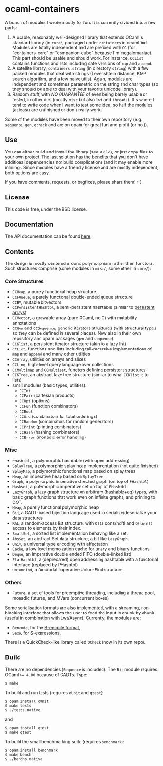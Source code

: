 ocaml-containers
================

A bunch of modules I wrote mostly for fun. It is currently divided into
a few parts:

1. A usable, reasonably well-designed library that extends OCaml's standard
    library (in `core/`, packaged under `containers` in ocamlfind. Modules
    are totally independent and are prefixed with `CC` (for "containers-core"
    or "companion-cube" because I'm megalomaniac). This part should be
    usable and should work. For instance, `CCList` contains functions and
    lists including safe versions of `map` and `append`.
2. A satellite library, `containers.string` (in directory `string`) with
    a few packed modules that deal with strings (Levenshtein distance,
    KMP search algorithm, and a few naive utils). Again, modules are independent
    and sometimes parametric on the string and char types (so they should
    be able to deal with your favorite unicode library).
3. Random stuff, with *NO* *GUARANTEE* of even being barely usable or tested,
    in other dirs (mostly `misc` but also `lwt` and `threads`). It's where I
    tend to write code when I want to test some idea, so half the modules (at
    least) are unfinished or don't really work.

Some of the modules have been moved to their own repository (e.g. `sequence`,
`gen`, `qcheck` and are on opam for great fun and profit (or not)).

## Use

You can either build and install the library (see `Build`), or just copy
files to your own project. The last solution has the benefits that you
don't have additional dependencies nor build complications (and it may enable
more inlining). Since modules have a friendly license and are mostly
independent, both options are easy.

If you have comments, requests, or bugfixes, please share them! :-)

## License

This code is free, under the BSD license.

## Documentation

The API documentation can be
found [here](http://cedeela.fr/~simon/software/containers).

## Contents

The design is mostly centered around polymorphism rather than functors. Such
structures comprise (some modules in `misc/`, some other in `core/`):

### Core Structures

- `CCHeap`, a purely functional heap structure.
- `CCFQueue`, a purely functional double-ended queue structure
- `CCBV`, mutable bitvectors
- `CCPersistentHashtbl`, a semi-persistent hashtable (similar to [persistent arrays](https://www.lri.fr/~filliatr/ftp/ocaml/ds/parray.ml.html))
- `CCVector`, a growable array (pure OCaml, no C) with mutability annotations
- `CCGen` and `CCSequence`, generic iterators structures (with structural types so they can be defined in several places). Now also in their own repository and opam packages (`gen` and `sequence`).
- `CCKlist`, a persistent iterator structure (akin to a lazy list)
- `CCList`, functions and lists including tail-recursive implementations of `map` and `append` and many other utilities
- `CCArray`, utilities on arrays and slices
- `CCLinq`, high-level query language over collections
- `CCMultimap` and `CCMultiset`, functors defining persistent structures
- `CCKTree`, an abstract lazy tree structure (similar to what `CCKlist` is to lists)
- small modules (basic types, utilities):
  - `CCInt`
  - `CCPair` (cartesian products)
  - `CCOpt` (options)
  - `CCFun` (function combinators)
  - `CCBool`
  - `CCOrd` (combinators for total orderings)
  - `CCRandom` (combinators for random generators)
  - `CCPrint` (printing combinators)
  - `CCHash` (hashing combinators)
  - `CCError` (monadic error handling)

### Misc

- `PHashtbl`, a polymorphic hashtable (with open addressing)
- `SplayTree`, a polymorphic splay heap implementation (not quite finished)
- `SplayMap`, a polymorphic functional map based on splay trees
- `Heap`, an imperative heap based on `SplayTree`
- `Graph`, a polymorphic imperative directed graph (on top of `PHashtbl`)
- `Hashset`, a polymorphic imperative set on top of `PHashtbl`
- `LazyGraph`, a lazy graph structure on arbitrary (hashable+eq) types, with
basic graph functions that work even on infinite graphs, and printing to DOT.
- `Heap`, a purely functional polymorphic heap
- `Bij`, a GADT-based bijection language used to serialize/deserialize your
data structures
- `RAL`, a random-access list structure, with `O(1)` cons/hd/tl and `O(ln(n))`
access to elements by their index.
- `SmallSet`, a sorted list implementation behaving like a set.
- `AbsSet`, an abstract Set data structure, a bit like `LazyGraph`.
- `Univ`, a universal type encoding with affectation
- `Cache`, a low level memoization cache for unary and binary functions
- `Deque`, an imperative double ended FIFO (double-linked list)
- `FlatHashtbl`, a (deprecated) open addressing hashtable with
    a functorial interface (replaced by PHashtbl)
- `UnionFind`, a functorial imperative Union-Find structure.

### Others

- `Future`, a set of tools for preemptive threading, including a thread pool,
monadic futures, and MVars (concurrent boxes)

Some serialisation formats are also implemented, with a streaming, non-blocking
interface that allows the user to feed the input in chunk by chunk (useful
in combination with Lwt/Async). Currently, the modules are:

- `Bencode`, for the [B-encode format](http://en.wikipedia.org/wiki/Bencode),
- `Sexp`, for S-expressions.

There is a QuickCheck-like library called `QCheck` (now in its own repo).

## Build

There are no dependencies (`Sequence` is included).
The `Bij` module requires OCaml `>= 4.00` because of GADTs. Type:

    $ make

To build and run tests (requires `oUnit` and `qtest`):

    $ opam install oUnit
    $ make tests
    $ ./tests.native

and

    $ opam install qtest
    $ make qtest

To build the small benchmarking suite (requires `benchmark`):

    $ opam install benchmark
    $ make bench
    $ ./benchs.native
